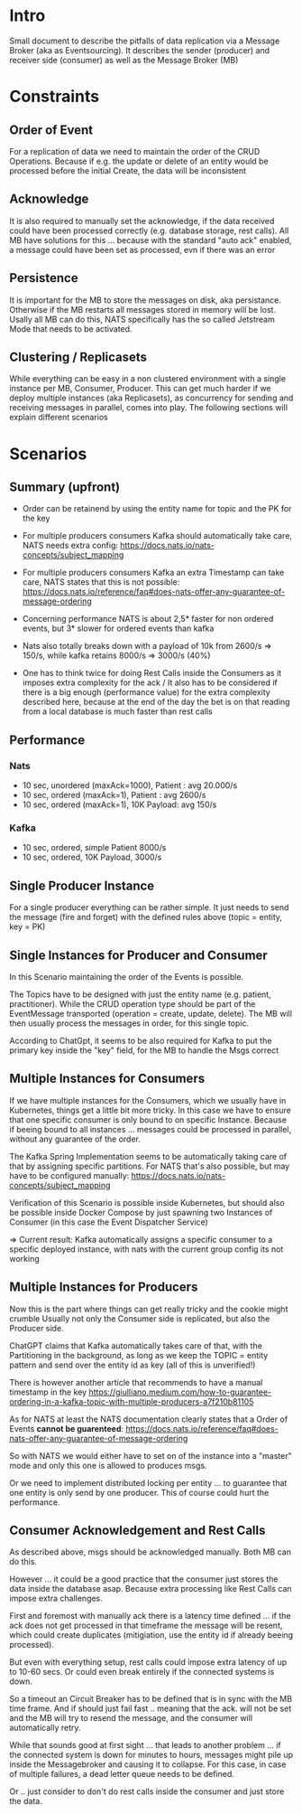 # Intro

Small document to describe the pitfalls of data replication via a Message Broker (aka as Eventsourcing).
It describes the sender (producer) and receiver side (consumer) as well as the Message Broker (MB)
      
# Constraints

## Order of Event

For a replication of data we need to maintain the order of the CRUD Operations.
Because if e.g. the update or delete of an entity would be processed before the initial Create,
the data will be inconsistent

## Acknowledge

It is also required to manually set the acknowledge,
if the data received could have been processed correctly (e.g. database storage, rest calls).
All MB have solutions for this ... because with the standard "auto ack" enabled, a message could have been set as processed,
evn if there was an error

## Persistence

It is important for the MB to store the messages on disk, aka persistance.
Otherwise if the MB restarts all messages stored in memory will be lost.
Usally all MB can do this, NATS specifically has the so called Jetstream Mode that needs to be activated.

## Clustering / Replicasets

While everything can be easy in a non clustered environment with a single instance per MB, Consumer, Producer.
This can get much harder if we deploy multiple instances (aka Replicasets), as concurrency for sending and receiving messages
in parallel, comes into play.
The following sections will explain different scenarios

# Scenarios      

## Summary (upfront)

- Order can be retainend by using the entity name for topic and the PK for the key
- For multiple producers consumers Kafka should automatically take care, NATS needs extra config: https://docs.nats.io/nats-concepts/subject_mapping
- For multiple producers consumers Kafka an extra Timestamp can take care, NATS states that this is not possible: https://docs.nats.io/reference/faq#does-nats-offer-any-guarantee-of-message-ordering

- Concerning performance NATS is about 2,5* faster for non ordered events, but 3* slower for ordered events than kafka
- Nats also totally breaks down with a payload of 10k from 2600/s => 150/s, while kafka retains 8000/s => 3000/s (40%)

- One has to think twice for doing Rest Calls inside the Consumers as it imposes extra complexity for the ack / It also has to be considered if there is a big enough (performance value) for the extra complexity described here, because at the end of the day the bet is on that reading from a local database is much faster than rest calls
                            
## Performance
### Nats
- 10 sec, unordered (maxAck=1000), Patient : avg 20.000/s
- 10 sec, ordered (maxAck=1), Patient : avg 2600/s
- 10 sec, ordered (maxAck=1), 10K Payload: avg 150/s

### Kafka
- 10 sec, ordered, simple Patient 8000/s
- 10 sec, ordered, 10K Payload, 3000/s

## Single Producer Instance

For a single producer everything can be rather simple.
It just needs to send the message (fire and forget) with the defined rules above (topic = entity, key = PK)

## Single Instances for Producer and Consumer

In this Scenario maintaining the order of the Events is possible.

The Topics have to be designed with just the entity name (e.g. patient, practitioner).
While the CRUD operation type should be part of the EventMessage transported (operation = create, update, delete).
The MB will then usually process the messages in order, for this single topic.

According to ChatGpt, it seems to be also required for Kafka to put the primary key inside the "key" field, for the MB to handle the Msgs correct
                               
## Multiple Instances for Consumers

If we have multiple instances for the Consumers, which we usually have in Kubernetes, things get a little bit more tricky.
In this case we have to ensure that one specific consumer is only bound to on specific Instance.
Because if beeing bound to all instances ... messages could be processed in parallel, without any guarantee of the order.

The Kafka Spring Implementation seems to be automatically taking care of that by assigning specific partitions.
For NATS that's also possible, but may have to be configured manually: https://docs.nats.io/nats-concepts/subject_mapping

Verification of this Scenario is possible inside Kubernetes, but should also be possible inside Docker Compose by just spawning
two Instances of Consumer (in this case the Event Dispatcher Service)

=> Current result: Kafka automatically assigns a specific consumer to a specific deployed instance, with nats with the current group config its not working

## Multiple Instances for Producers

Now this is the part where things can get really tricky and the cookie might crumble
Usually not only the Consumer side is replicated, but also the Producer side.

ChatGPT claims that Kafka automatically takes care of that, with the Partitioning in the background,
as long as we keep the TOPIC = entity pattern and send over the entity id as key (all of this is unverified!)
                                
There is however another article that recommends to have a manual timestamp in the key
https://giulliano.medium.com/how-to-guarantee-ordering-in-a-kafka-topic-with-multiple-producers-a7f210b81105

As for NATS at least the NATS documentation clearly states that a Order of Events **cannot be guarenteed**:
https://docs.nats.io/reference/faq#does-nats-offer-any-guarantee-of-message-ordering
                                                                                          
So with NATS we would either have to set on of the instance into a "master" mode and only this one is allowed to produces msgs.

Or we need to implement distributed locking per entity ... to guarantee that one entity is only send by one producer.
This of course could hurt the performance.
                                                 
## Consumer Acknowledgement and Rest Calls

As described above, msgs should be acknowledged manually.
Both MB can do this.

However ... it could be a good practice that the consumer just stores the data inside the database asap.
Because extra processing like Rest Calls can impose extra challenges.

First and foremost with manually ack there is a latency time defined ... if the ack does not get processed in that timeframe
the message will be resent, which could create duplicates (mitigiation, use the entity id if already beeing processed).

But even with everything setup, rest calls could impose extra latency of up to 10-60 secs.
Or could even break entirely if the connected systems is down.

So a timeout an Circuit Breaker has to be defined that is in sync with the MB time frame.
And if should just fail fast .. meaning that the ack. will not be set and the MB will try to resend the message,
and the consumer will automatically retry.

While that sounds good at first sight ... that leads to another problem ... if the connected system is down for minutes to hours,
messages might pile up inside the Messagebroker and causing it to collapse.
For this case, in case of multiple failures, a dead letter queue needs to be defined.

Or .. just consider to don't do rest calls inside the consumer and just store the data.





